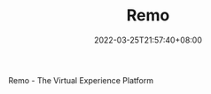 ﻿---
weight: 
title: "Remo"
description: "Remo - The Virtual Experience Platform"
date: 2022-03-25T21:57:40+08:00
lastmod: 2022-03-25T16:45:40+08:00
draft: false
authors: ["Metabd"]
featuredImage: "454.png"
link: "https://remo.co/"
tags: ["Remo","ÐéÄâ»áÒé"]
categories: ["navigation"]
navigation: ["ÐéÄâ»áÒé"]
lightgallery: true
toc: true
pinned: false
recommend: false
recommend1: false
---
Remo - The Virtual Experience Platform
